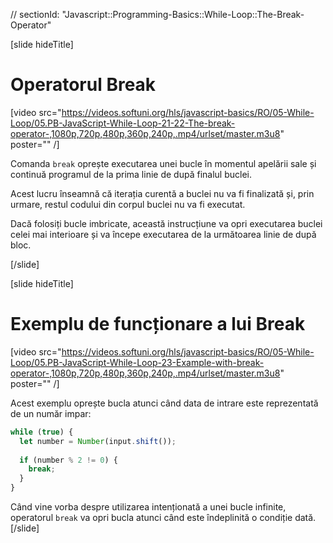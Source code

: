 // sectionId: "Javascript::Programming-Basics::While-Loop::The-Break-Operator"

[slide hideTitle]
# Operatorul Break

[video src="https://videos.softuni.org/hls/javascript-basics/RO/05-While-Loop/05.PB-JavaScript-While-Loop-21-22-The-break-operator-,1080p,720p,480p,360p,240p,.mp4/urlset/master.m3u8" poster="" /]


Comanda `break` oprește executarea unei bucle în momentul apelării sale și continuă programul de la prima linie de după finalul buclei.

Acest lucru înseamnă că iterația curentă a buclei nu va fi finalizată și, prin urmare, restul codului din corpul buclei nu va fi executat.

Dacă folosiți bucle imbricate, această instrucțiune va opri executarea buclei celei mai interioare și va începe executarea de la următoarea linie de după bloc. 

[/slide]


[slide hideTitle]


# Exemplu de funcționare a lui Break

[video src="https://videos.softuni.org/hls/javascript-basics/RO/05-While-Loop/05.PB-JavaScript-While-Loop-23-Example-with-break-operator-,1080p,720p,480p,360p,240p,.mp4/urlset/master.m3u8" poster="" /]


Acest exemplu oprește bucla atunci când data de intrare este reprezentată de un număr impar:
```js
while (true) {
  let number = Number(input.shift());
  
  if (number % 2 != 0) {
    break;
  }
}
```
Când vine vorba despre utilizarea intenționată a unei bucle infinite, operatorul  `break` va opri bucla atunci când este îndeplinită o condiție dată.
[/slide]
